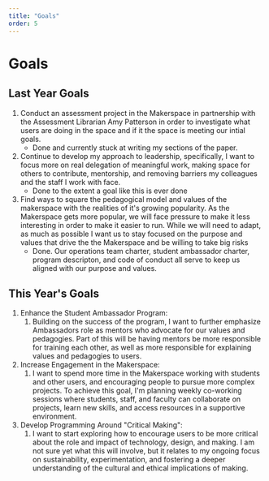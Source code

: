 ```yaml
---
title: "Goals"
order: 5
---
```



# Goals

## Last Year Goals

1. Conduct an assessment project in the Makerspace in partnership with the Assessment Librarian Amy Patterson in order to investigate what users are doing in the space and if it the space is meeting our intial goals.
	- Done and currently stuck at writing my sections of the paper. 
2. Continue to develop my approach to leadership, specifically, I want to focus more on real delegation of meaningful work, making space for others to contribute, mentorship, and removing barriers my colleagues and the staff I work with face.
	- Done to the extent a goal like this is ever done
3. Find ways to square the pedagogical model and values of the makerspace with the realities of it's growing popularity. As the Makerspace gets more popular, we will face pressure to make it less interesting in order to make it easier to run. While we will need to adapt, as much as possible I want us to stay focused on the purpose and values that drive the the Makerspace and be willing to take big risks
	- Done. Our operations team charter, student ambassador charter, program descripton, and code of conduct all serve to keep us aligned with our purpose and values. 

## This Year's Goals

1. Enhance the Student Ambassador Program: 
	1. Building on the success of the program, I want to further emphasize Ambassadors role as mentors who advocate for our values and pedagogies. Part of this will be having mentors be more responsible for training each other, as well as more responsible for explaining values and pedagogies to users. 
2. Increase Engagement in the Makerspace: 
	1. I want to spend more time in the Makerspace working with students and other users, and encouraging people to pursue more complex projects. To achieve this goal, I'm planning weekly co-working sessions where students, staff, and faculty can collaborate on projects, learn new skills, and access resources in a supportive environment. 
3. Develop Programming Around "Critical Making": 
	1. I want to start exploring how to encourage users to be more critical about the role and impact of technology, design, and making. I am not sure yet what this will involve, but it relates to my ongoing focus on sustainability, experimentation, and fostering a deeper understanding of the cultural and ethical implications of making.
